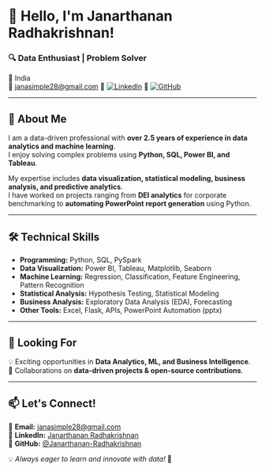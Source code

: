 # 👋 Hello, I'm Janarthanan Radhakrishnan!  
### 🔍 Data Enthusiast | Problem Solver  

📍  India  
📧 [janasimple28@gmail.com](mailto:janasimple28@gmail.com)     🔗 [![LinkedIn](https://img.shields.io/badge/LinkedIn-Connect-blue?style=flat&logo=linkedin)](https://www.linkedin.com/in/janarthanan-radhakrishnan-1765a4201)      🔗 [![GitHub](https://img.shields.io/badge/GitHub-Follow-black?style=flat&logo=github)](https://github.com/Janarthanan-Radhakrishnan)  

---

## 🚀 About Me  
I am a data-driven professional with **over 2.5 years of experience in data analytics and machine learning**.  
I enjoy solving complex problems using **Python, SQL, Power BI, and Tableau**.  

My expertise includes **data visualization, statistical modeling, business analysis, and predictive analytics**.  
I have worked on projects ranging from **DEI analytics** for corporate benchmarking to **automating PowerPoint report generation** using Python.  

---

## 🛠️ Technical Skills  
- **Programming:** Python, SQL, PySpark  
- **Data Visualization:** Power BI, Tableau, Matplotlib, Seaborn  
- **Machine Learning:** Regression, Classification, Feature Engineering, Pattern Recognition  
- **Statistical Analysis:** Hypothesis Testing, Statistical Modeling  
- **Business Analysis:** Exploratory Data Analysis (EDA), Forecasting  
- **Other Tools:** Excel, Flask, APIs, PowerPoint Automation (pptx)  

---

## 🎯 Looking For  
💡 Exciting opportunities in **Data Analytics, ML, and Business Intelligence**.  
📢 Collaborations on **data-driven projects & open-source contributions**.  

---

## 📫 Let's Connect!  
📩 **Email:** janasimple28@gmail.com  
💼 **LinkedIn:** [Janarthanan Radhakrishnan](https://www.linkedin.com/in/janarthanan-radhakrishnan-1765a4201)  
📂 **GitHub:** [@Janarthanan-Radhakrishnan](https://github.com/Janarthanan-Radhakrishnan)  

💡 _Always eager to learn and innovate with data!_ 🚀  
